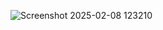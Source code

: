 ![Screenshot 2025-02-08 123210](https://github.com/user-attachments/assets/3e018889-e99f-410e-af65-729f629daa3a)
